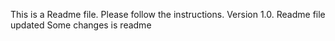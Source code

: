 This is a Readme file.
Please follow the instructions.
Version 1.0.
Readme file updated
Some changes is readme
